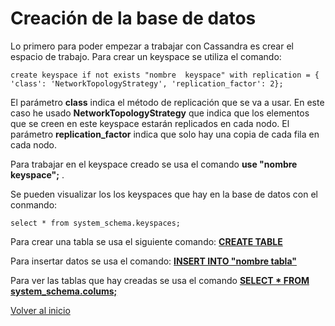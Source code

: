 # Creación de la base de datos

Lo primero para poder empezar a trabajar con Cassandra es crear el espacio de trabajo. Para crear un keyspace se utiliza el comando:

`create keyspace if not exists "nombre  keyspace" with replication = { 'class': 'NetworkTopologyStrategy', 'replication_factor': 2};`

El parámetro **class** indica el método de replicación que se va a usar. En este caso he usado **NetworkTopologyStrategy** que indica que los elementos que se creen en este keyspace estarán replicados en cada nodo. El parámetro **replication_factor** indica que solo hay una copia de cada fila en cada nodo.

Para trabajar en el keyspace creado se usa el comando **use "nombre keyspace";** .

Se pueden visualizar los los keyspaces que hay en la base de datos con el conmando:

`select * from system_schema.keyspaces;`

Para crear una tabla se usa el siguiente comando: [**CREATE TABLE**](https://github.com/oscarmb99/Cassandra/blob/main/imagenes/creaciontabla.PNG)

Para insertar datos se usa el comando: [**INSERT INTO "nombre tabla"**](https://github.com/oscarmb99/Cassandra/blob/main/imagenes/insercion.PNG)

Para ver las tablas que hay creadas se usa el comando [**SELECT * FROM system_schema.colums;**](https://github.com/oscarmb99/Cassandra/blob/main/imagenes/tablas.PNG)

[ Volver al inicio ](https://github.com/oscarmb99/Cassandra/blob/main/README.md)
